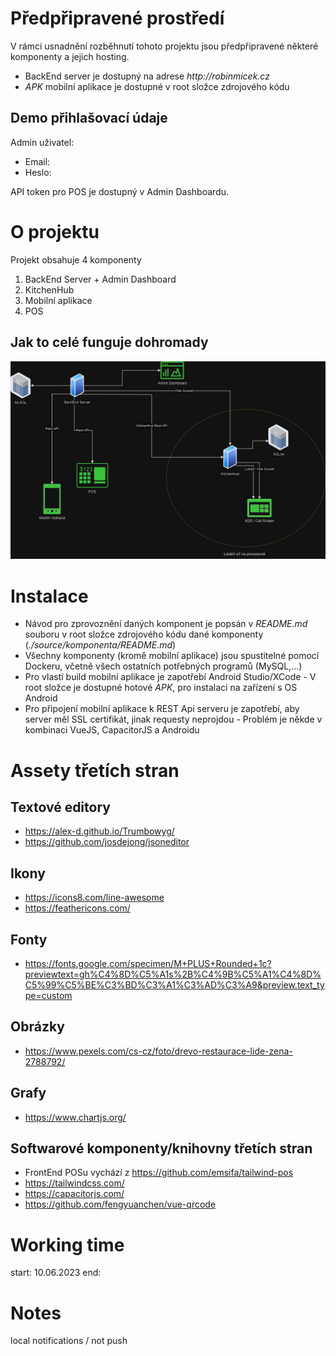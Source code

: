 # Předpřipravené prostředí
V rámci usnadnění rozběhnutí tohoto projektu jsou předpřipravené některé komponenty a jejich hosting.
- BackEnd server je dostupný na adrese _http://robinmicek.cz_
- _APK_ mobilní aplikace je dostupné v root složce zdrojového kódu


## Demo přihlašovací údaje
Admin uživatel:
- Email: 
- Heslo: 

API token pro POS je dostupný v Admin Dashboardu.


# O projektu
Projekt obsahuje 4 komponenty
1. BackEnd Server + Admin Dashboard
2. KitchenHub
3. Mobilní aplikace
4. POS

## Jak to celé funguje dohromady
![image](/sketches/App%20Diagram.jpg)


# Instalace
- Návod pro zprovoznění daných komponent je popsán v _README.md_ souboru v root složce zdrojového kódu dané komponenty (_./source/komponenta/README.md_)
- Všechny komponenty (kromě mobilní aplikace) jsou spustitelné pomocí Dockeru, včetně všech ostatních potřebných programů (MySQL,...)
- Pro vlastí build mobilní aplikace je zapotřebí Android Studio/XCode - V root složce je dostupné hotové _APK_, pro instalaci na zařízení s OS Android
- Pro připojení mobilní aplikace k REST Api serveru je zapotřebí, aby server měl SSL certifikát, jinak requesty neprojdou - Problém je někde v kombinaci VueJS, CapacitorJS a Androidu


# Assety třetích stran

## Textové editory
- https://alex-d.github.io/Trumbowyg/
- https://github.com/josdejong/jsoneditor


## Ikony
- https://icons8.com/line-awesome
- https://feathericons.com/

## Fonty
- https://fonts.google.com/specimen/M+PLUS+Rounded+1c?previewtext=gh%C4%8D%C5%A1s%2B%C4%9B%C5%A1%C4%8D%C5%99%C5%BE%C3%BD%C3%A1%C3%AD%C3%A9&preview.text_type=custom

## Obrázky
- https://www.pexels.com/cs-cz/foto/drevo-restaurace-lide-zena-2788792/

## Grafy
- https://www.chartjs.org/

## Softwarové komponenty/knihovny třetích stran
- FrontEnd POSu vychází z https://github.com/emsifa/tailwind-pos
- https://tailwindcss.com/
- https://capacitorjs.com/
- https://github.com/fengyuanchen/vue-qrcode


# Working time
start: 10.06.2023
end: 


# Notes
local notifications / not push 